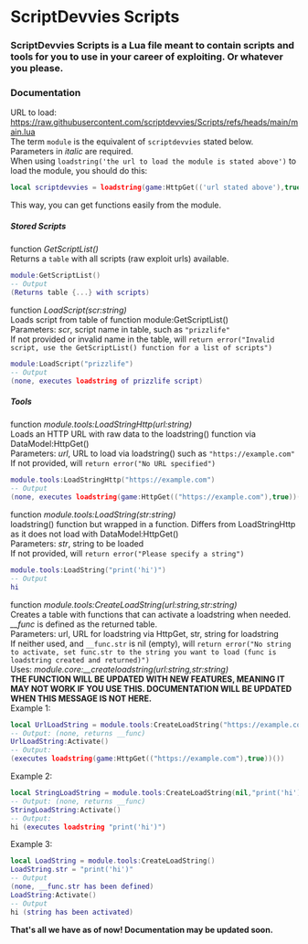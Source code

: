 # ScriptDevvies Scripts
### ScriptDevvies Scripts is a Lua file meant to contain scripts and tools for you to use in your career of exploiting. Or whatever you please.

### Documentation
URL to load: https://raw.githubusercontent.com/scriptdevvies/Scripts/refs/heads/main/main.lua<br>
The term `module` is the equivalent of `scriptdevvies` stated below.<br>
Parameters in *italic* are required.<br>
When using `loadstring('the url to load the module is stated above')` to load the module, you should do this:
```lua
local scriptdevvies = loadstring(game:HttpGet(('url stated above'),true))()
```
This way, you can get functions easily from the module.

##### Stored Scripts

function *GetScriptList()*<br>
Returns a `table` with all scripts (raw exploit urls) available.
```lua
module:GetScriptList()
-- Output
(Returns table {...} with scripts)
```

function *LoadScript(scr:string)*<br>
Loads script from table of function module:GetScriptList()<br>
Parameters: *scr*, script name in table, such as `"prizzlife"`<br>
If not provided or invalid name in the table, will `return error("Invalid script, use the GetScriptList() function for a list of scripts")`
```lua
module:LoadScript("prizzlife")
-- Output
(none, executes loadstring of prizzlife script)
```

##### Tools

function *module.tools:LoadStringHttp(url:string)*<br>
Loads an HTTP URL with raw data to the loadstring() function via DataModel:HttpGet()<br>
Parameters: *url*, URL to load via loadstring() such as `"https://example.com"`<br>
If not provided, will `return error("No URL specified")`
```lua
module.tools:LoadStringHttp("https://example.com")
-- Output
(none, executes loadstring(game:HttpGet(("https://example.com"),true))())
```

function *module.tools:LoadString(str:string)*<br>
loadstring() function but wrapped in a function. Differs from LoadStringHttp as it does not load with DataModel:HttpGet()<br>
Parameters: *str*, string to be loaded<br>
If not provided, will `return error("Please specify a string")`
```lua
module.tools:LoadString("print('hi')")
-- Output
hi
```

function *module.tools:CreateLoadString(url:string,str:string)*<br>
Creates a table with functions that can activate a loadstring when needed. *__func* is defined as the returned table.<br>
Parameters: url, URL for loadstring via HttpGet, str, string for loadstring<br>
If neither used, and `__func.str` is nil (empty), will `return error("No string to activate, set func.str to the string you want to load (func is loadstring created and returned)")`<br>
Uses: *module.core:__createloadstring(url:string,str:string)*<br>
**THE FUNCTION WILL BE UPDATED WITH NEW FEATURES, MEANING IT MAY NOT WORK IF YOU USE THIS. DOCUMENTATION WILL BE UPDATED WHEN THIS MESSAGE IS NOT HERE.**<br>
Example 1:
```lua
local UrlLoadString = module.tools:CreateLoadString("https://example.com")
-- Output: (none, returns __func)
UrlLoadString:Activate()
-- Output:
(executes loadstring(game:HttpGet(("https://example.com"),true))())
```
Example 2:
```lua
local StringLoadString = module.tools:CreateLoadString(nil,"print('hi')")
-- Output: (none, returns __func)
StringLoadString:Activate()
-- Output:
hi (executes loadstring "print('hi')")
```
Example 3:
```lua
local LoadString = module.tools:CreateLoadString()
LoadString.str = "print('hi')"
-- Output
(none, __func.str has been defined)
LoadString:Activate()
-- Output
hi (string has been activated)
```

**That's all we have as of now! Documentation may be updated soon.**
